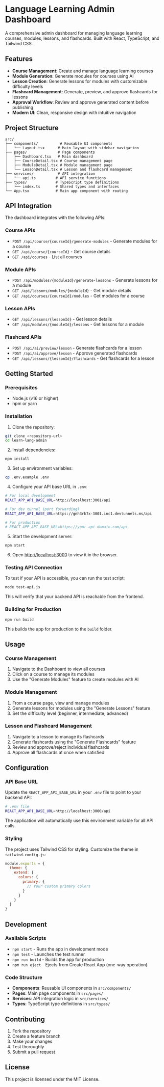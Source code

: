 # Language Learning Admin Dashboard

A comprehensive admin dashboard for managing language learning courses, modules, lessons, and flashcards. Built with React, TypeScript, and Tailwind CSS.

## Features

- **Course Management**: Create and manage language learning courses
- **Module Generation**: Generate modules for courses using AI
- **Lesson Creation**: Generate lessons for modules with customizable difficulty levels
- **Flashcard Management**: Generate, preview, and approve flashcards for lessons
- **Approval Workflow**: Review and approve generated content before publishing
- **Modern UI**: Clean, responsive design with intuitive navigation

## Project Structure

```
src/
├── components/          # Reusable UI components
│   └── Layout.tsx      # Main layout with sidebar navigation
├── pages/              # Page components
│   ├── Dashboard.tsx   # Main dashboard
│   ├── CourseDetail.tsx # Course management page
│   ├── ModuleDetail.tsx # Module management page
│   └── LessonDetail.tsx # Lesson and flashcard management
├── services/           # API integration
│   └── api.ts         # API service functions
├── types/             # TypeScript type definitions
│   └── index.ts       # Shared types and interfaces
└── App.tsx            # Main app component with routing
```

## API Integration

The dashboard integrates with the following APIs:

### Course APIs
- `POST /api/course/{courseId}/generate-modules` - Generate modules for a course
- `GET /api/course/{courseId}` - Get course details
- `GET /api/courses` - List all courses

### Module APIs
- `POST /api/modules/{moduleId}/generate-lessons` - Generate lessons for a module
- `GET /api/lessons/modules/{moduleId}` - Get module details
- `GET /api/courses/{courseId}/modules` - Get modules for a course

### Lesson APIs
- `GET /api/lessons/{lessonId}` - Get lesson details
- `GET /api/modules/{moduleId}/lessons` - Get lessons for a module

### Flashcard APIs
- `POST /api/ai/preview/lesson` - Generate flashcards for a lesson
- `POST /api/ai/approve/lesson` - Approve generated flashcards
- `GET /api/lessons/{lessonId}/flashcards` - Get flashcards for a lesson

## Getting Started

### Prerequisites

- Node.js (v16 or higher)
- npm or yarn

### Installation

1. Clone the repository:
```bash
git clone <repository-url>
cd learn-lang-admin
```

2. Install dependencies:
```bash
npm install
```

3. Set up environment variables:
```bash
cp .env.example .env
```

4. Configure your API base URL in `.env`:
```bash
# For local development
REACT_APP_API_BASE_URL=http://localhost:3001/api

# For dev tunnel (port forwarding)
REACT_APP_API_BASE_URL=https://gnh3rb7x-3001.inc1.devtunnels.ms/api

# For production
# REACT_APP_API_BASE_URL=https://your-api-domain.com/api
```

5. Start the development server:
```bash
npm start
```

6. Open [http://localhost:3000](http://localhost:3000) to view it in the browser.

### Testing API Connection

To test if your API is accessible, you can run the test script:

```bash
node test-api.js
```

This will verify that your backend API is reachable from the frontend.

### Building for Production

```bash
npm run build
```

This builds the app for production to the `build` folder.

## Usage

### Course Management
1. Navigate to the Dashboard to view all courses
2. Click on a course to manage its modules
3. Use the "Generate Modules" feature to create modules with AI

### Module Management
1. From a course page, view and manage modules
2. Generate lessons for modules using the "Generate Lessons" feature
3. Set the difficulty level (beginner, intermediate, advanced)

### Lesson and Flashcard Management
1. Navigate to a lesson to manage its flashcards
2. Generate flashcards using the "Generate Flashcards" feature
3. Review and approve/reject individual flashcards
4. Approve all flashcards at once when satisfied

## Configuration

### API Base URL
Update the `REACT_APP_API_BASE_URL` in your `.env` file to point to your backend API:

```bash
# .env file
REACT_APP_API_BASE_URL=http://localhost:3000/api
```

The application will automatically use this environment variable for all API calls.

### Styling
The project uses Tailwind CSS for styling. Customize the theme in `tailwind.config.js`:

```javascript
module.exports = {
  theme: {
    extend: {
      colors: {
        primary: {
          // Your custom primary colors
        }
      }
    }
  }
}
```

## Development

### Available Scripts

- `npm start` - Runs the app in development mode
- `npm test` - Launches the test runner
- `npm run build` - Builds the app for production
- `npm run eject` - Ejects from Create React App (one-way operation)

### Code Structure

- **Components**: Reusable UI components in `src/components/`
- **Pages**: Main page components in `src/pages/`
- **Services**: API integration logic in `src/services/`
- **Types**: TypeScript type definitions in `src/types/`

## Contributing

1. Fork the repository
2. Create a feature branch
3. Make your changes
4. Test thoroughly
5. Submit a pull request

## License

This project is licensed under the MIT License.
